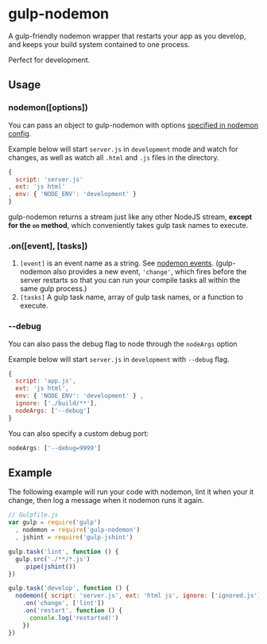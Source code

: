 gulp-nodemon
===========

A gulp-friendly nodemon wrapper that restarts your app as you develop, and keeps your build system contained to one process.

Perfect for development.

## Usage

### **nodemon([options])**

You can pass an object to gulp-nodemon with options [specified in nodemon config](https://github.com/remy/nodemon#config-files).

Example below will start `server.js` in `development` mode and watch for changes, as well as watch all `.html` and `.js` files in the directory.
```javascript
{
  script: 'server.js'
, ext: 'js html'
, env: { 'NODE_ENV': 'development' }
}
```

gulp-nodemon returns a stream just like any other NodeJS stream, **except for the `on` method**, which conveniently takes gulp task names to execute.

### **.on([event], [tasks])**

1. `[event]` is an event name as a string. See [nodemon events](https://github.com/remy/nodemon/blob/master/doc/events.md). (gulp-nodemon also provides a new event, `'change'`, which fires before the server restarts so that you can run your compile tasks all within the same gulp process.)
2. `[tasks]` A gulp task name, array of gulp task names, or a function to execute.

### **--debug**

You can also pass the debug flag to node through the `nodeArgs` option

Example below will start `server.js` in `development` with `--debug` flag.
```javascript
{ 
  script: 'app.js', 
  ext: 'js html', 
  env: { 'NODE_ENV': 'development' } , 
  ignore: ['./build/**'], 
  nodeArgs: ['--debug'] 
}
```

You can also specify a custom debug port:
```javascript
nodeArgs: ['--debug=9999']
```

## Example

The following example will run your code with nodemon, lint it when your it change, then log a message when it nodemon runs it again.

```javascript
// Gulpfile.js
var gulp = require('gulp')
  , nodemon = require('gulp-nodemon')
  , jshint = require('gulp-jshint')

gulp.task('lint', function () {
  gulp.src('./**/*.js')
    .pipe(jshint())
})

gulp.task('develop', function () {
  nodemon({ script: 'server.js', ext: 'html js', ignore: ['ignored.js'] })
    .on('change', ['lint'])
    .on('restart', function () {
      console.log('restarted!')
    })
})
```
